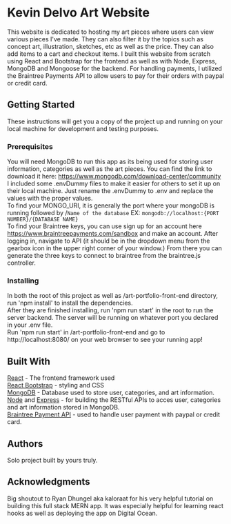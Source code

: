 # Kevin Delvo Art Website
This website is dedicated to hosting my art pieces where users can view various pieces I've made. They can also filter it by the topics such as concept art, illustration, sketches, etc as well as the price. They can also add items to a cart and checkout items. I built this website from scratch using React and Bootstrap for the frontend as well as with Node, Express, MongoDB and Mongoose for the backend. For handling payments, I utilized the Braintree Payments API to allow users to pay for their orders with paypal or credit card.

## Getting Started
These instructions will get you a copy of the project up and running on your local machine for development and testing purposes.

### Prerequisites
You will need MongoDB to run this app as its being used for storing user information, categories as well as the art pieces. You can find the link to download it here: https://www.mongodb.com/download-center/community  
I included some .envDummy files to make it easier for others to set it up on their local machine. Just rename the .envDummy to .env and replace the values with the proper values.  
To find your MONGO_URI, it is generally the port where your mongoDB is running followed by /`Name of the database` EX: `mongodb://localhost:{PORT NUMBER}/{DATABASE NAME}`  
To find your Braintree keys, you can use sign up for an account here https://www.braintreepayments.com/sandbox and make an account. After logging in, navigate to API (it should be in the dropdown menu from the gearbox icon in the upper right corner of your window.) From there you can generate the three keys to connect to braintree from the braintree.js controller.

### Installing
In both the root of this project as well as /art-portfolio-front-end directory, run 'npm install' to install the dependencies.  
After they are finished installing, run 'npm run start' in the root to run the server backend. The server will be running on whatever port you declared in your .env file.  
Run 'npm run start' in /art-portfolio-front-end and go to http://localhost:8080/ on your web browser to see your running app!

## Built With
[React](https://reactjs.org/) - The frontend framework used  
[React Bootstrap](https://react-bootstrap.github.io/) - styling and CSS  
[MongoDB](https://www.mongodb.com/) - Database used to store user, categories, and art information.  
[Node](https://nodejs.org/en/) and [Express](https://expressjs.com/) - for building the RESTful APIs to acces user, categories and art information stored in MongoDB.  
[Braintree Payment API](https://www.braintreepayments.com/) - used to handle user payment with paypal or credit card.  

## Authors
Solo project built by yours truly.

## Acknowledgments
Big shoutout to Ryan Dhungel aka kaloraat for his very helpful tutorial on building this full stack MERN app. It was especially helpful for learning react hooks as well as deploying the app on Digital Ocean.